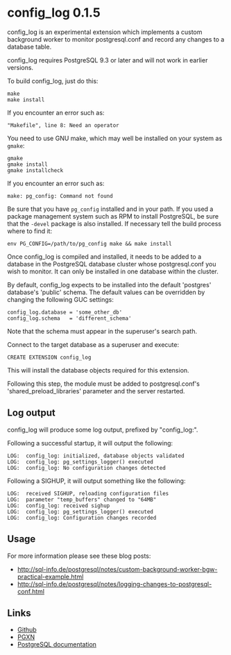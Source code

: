 config_log 0.1.5
================

config_log is an experimental extension which implements a custom
background worker to monitor postgresql.conf and record any changes to
a database table.

config_log requires PostgreSQL 9.3 or later and will not work in earlier
versions.

To build config_log, just do this:

    make
    make install

If you encounter an error such as:

    "Makefile", line 8: Need an operator

You need to use GNU make, which may well be installed on your system as
`gmake`:

    gmake
    gmake install
    gmake installcheck

If you encounter an error such as:

    make: pg_config: Command not found

Be sure that you have `pg_config` installed and in your path. If you used a
package management system such as RPM to install PostgreSQL, be sure that the
`-devel` package is also installed. If necessary tell the build process where
to find it:

    env PG_CONFIG=/path/to/pg_config make && make install

Once config_log is compiled and installed, it needs to be added to a database
in the PostgreSQL database cluster whose postgresql.conf you wish to monitor.
It can only be installed in one database within the cluster.

By default, config_log expects to be installed into the default 'postgres' 
database's 'public' schema. The default values can be overridden by changing 
the following GUC settings:

    config_log.database = 'some_other_db'
    config_log.schema   = 'different_schema'

Note that the schema must appear in the superuser's search path.

Connect to the target database as a superuser and execute:

    CREATE EXTENSION config_log

This will install the database objects required for this extension.

Following this step, the module must be added to postgresql.conf's 
'shared_preload_libraries' parameter and the server restarted.

Log output
----------

config_log will produce some log output, prefixed by "config_log:".

Following a successful startup, it will output the following:

    LOG:  config_log: initialized, database objects validated
    LOG:  config_log: pg_settings_logger() executed
    LOG:  config_log: No configuration changes detected

Following a SIGHUP, it will output something like the following:

    LOG:  received SIGHUP, reloading configuration files
    LOG:  parameter "temp_buffers" changed to "64MB"
    LOG:  config_log: received sighup
    LOG:  config_log: pg_settings_logger() executed
    LOG:  config_log: Configuration changes recorded


Usage
-----

For more information please see these blog posts:

- http://sql-info.de/postgresql/notes/custom-background-worker-bgw-practical-example.html
- http://sql-info.de/postgresql/notes/logging-changes-to-postgresql-conf.html

Links
-----

- [Github](https://github.com/ibarwick/config_log)
- [PGXN](http://www.pgxn.org/dist/config_log/)
- [PostgreSQL documentation](http://www.postgresql.org/docs/9.3/static/bgworker.html)